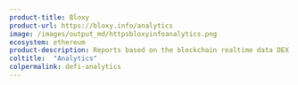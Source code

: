 ```yaml
---
product-title: Bloxy
product-url: https://bloxy.info/analytics
image: /images/output_md/httpsbloxyinfoanalytics.png
ecosystem: ethereum
product-description: Reports based on the blockchain realtime data DEX Trades Analysis, DEX Arbitrage Analysis, Margin Trade Positions.  
coltitle:  "Analytics"
colpermalink: defi-analytics
---
```

